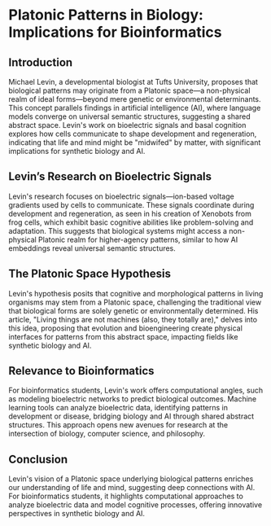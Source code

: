 
# Platonic Patterns in Biology: Implications for Bioinformatics

## Introduction

Michael Levin, a developmental biologist at Tufts University, proposes that biological patterns may originate from a Platonic space—a non-physical realm of ideal forms—beyond mere genetic or environmental determinants. This concept parallels findings in artificial intelligence (AI), where language models converge on universal semantic structures, suggesting a shared abstract space. Levin's work on bioelectric signals and basal cognition explores how cells communicate to shape development and regeneration, indicating that life and mind might be "midwifed" by matter, with significant implications for synthetic biology and AI.

## Levin’s Research on Bioelectric Signals

Levin's research focuses on bioelectric signals—ion-based voltage gradients used by cells to communicate. These signals coordinate during development and regeneration, as seen in his creation of Xenobots from frog cells, which exhibit basic cognitive abilities like problem-solving and adaptation. This suggests that biological systems might access a non-physical Platonic realm for higher-agency patterns, similar to how AI embeddings reveal universal semantic structures.

## The Platonic Space Hypothesis

Levin's hypothesis posits that cognitive and morphological patterns in living organisms may stem from a Platonic space, challenging the traditional view that biological forms are solely genetic or environmentally determined. His article, "Living things are not machines (also, they totally are)," delves into this idea, proposing that evolution and bioengineering create physical interfaces for patterns from this abstract space, impacting fields like synthetic biology and AI.

## Relevance to Bioinformatics

For bioinformatics students, Levin's work offers computational angles, such as modeling bioelectric networks to predict biological outcomes. Machine learning tools can analyze bioelectric data, identifying patterns in development or disease, bridging biology and AI through shared abstract structures. This approach opens new avenues for research at the intersection of biology, computer science, and philosophy.

## Conclusion

Levin's vision of a Platonic space underlying biological patterns enriches our understanding of life and mind, suggesting deep connections with AI. For bioinformatics students, it highlights computational approaches to analyze bioelectric data and model cognitive processes, offering innovative perspectives in synthetic biology and AI.
